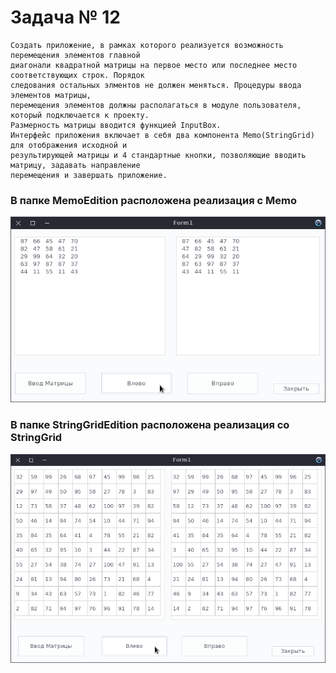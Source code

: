 # Задача № 12
    Создать приложение, в рамках которого реализуется возможность перемещения элементов главной
    диагонали квадратной матрицы на первое место или последнее место соответствующих строк. Порядок
    следования остальных элментов не должен меняться. Процедуры ввода элементов матрицы,
    перемещения элементов должны располагаться в модуле пользователя, который подключается к проекту.
    Размерность матрицы вводится функцией InputBox.
    Интерфейс приложения включает в себя два компонента Memo(StringGrid) для отображения исходной и
    результирующей матрицы и 4 стандартные кнопки, позволяющие вводить матрицу, задавать направление
    перемещения и завершать приложение.


### В папке MemoEdition расположена реализация с Memo
![Memo1](MemoEdition/img/1.png)

### В папке StringGridEdition расположена реализация со StringGrid
![StringGrid1](StringGridEdition/img/1.png)
